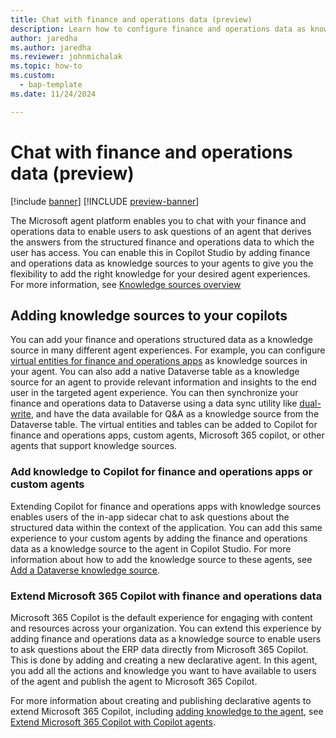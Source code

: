 ```yaml
---
title: Chat with finance and operations data (preview)
description: Learn how to configure finance and operations data as knowledge sources to enable chat experiences with your enterprise data
author: jaredha
ms.author: jaredha
ms.reviewer: johnmichalak
ms.topic: how-to
ms.custom: 
  - bap-template
ms.date: 11/24/2024

---
```


# Chat with finance and operations data (preview)

[!include [banner](../includes/banner.md)]
[!INCLUDE [preview-banner](~/../shared-content/shared/preview-includes/preview-banner.md)]

The Microsoft agent platform enables you to chat with your finance and operations data to enable users to ask questions of an agent that derives the answers from the structured finance and operations data to which the user has access. You can enable this in Copilot Studio by adding finance and operations data as knowledge sources to your agents to give you the flexibility to add the right knowledge for your desired agent experiences. For more information, see [Knowledge sources overview](/microsoft-copilot-studio/knowledge-copilot-studio)

## Adding knowledge sources to your copilots
You can add your finance and operations structured data as a knowledge source in many different agent experiences. For example, you can configure [virtual entities for finance and operations apps](../power-platform/virtual-entities-overview.md) as knowledge sources in your agent. You can also add a native Dataverse table as a knowledge source for an agent to provide relevant information and insights to the end user in the targeted agent experience. You can then synchronize your finance and operations data to Dataverse using a data sync utility like [dual-write](../data-entities/dual-write/dual-write-overview.md), and have the data available for Q&A as a knowledge source from the Dataverse table. The virtual entities and tables can be added to Copilot for finance and operations apps, custom agents, Microsoft 365 copilot, or other agents that support knowledge sources.

### Add knowledge to Copilot for finance and operations apps or custom agents
Extending Copilot for finance and operations apps with knowledge sources enables users of the in-app sidecar chat to ask questions about the structured data within the context of the application. You can add this same experience to your custom agents by adding the finance and operations data as a knowledge source to the agent in Copilot Studio. For more information about how to add the knowledge source to these agents, see [Add a Dataverse knowledge source](/microsoft-copilot-studio/knowledge-add-dataverse).

### Extend Microsoft 365 Copilot with finance and operations data
Microsoft 365 Copilot is the default experience for engaging with content and resources across your organization. You can extend this experience by adding finance and operations data as a knowledge source to enable users to ask questions about the ERP data directly from Microsoft 365 Copilot. This is done by adding and creating a new declarative agent. In this agent, you add all the actions and knowledge you want to have available to users of the agent and publish the agent to Microsoft 365 Copilot.

For more information about creating and publishing declarative agents to extend Microsoft 365 Copilot, including [adding knowledge to the agent](/microsoft-copilot-studio/microsoft-copilot-extend-copilot-extensions#add-knowledge-to-a-copilot-agent),
see [Extend Microsoft 365 Copilot with Copilot agents](/microsoft-copilot-studio/microsoft-copilot-extend-copilot-extensions).
